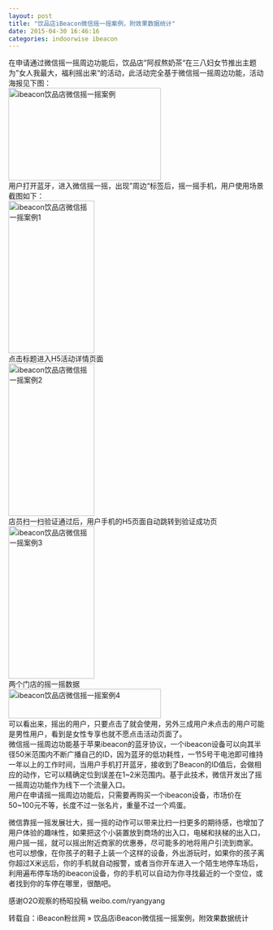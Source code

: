 ```yaml
---
layout: post
title: "饮品店iBeacon微信摇一摇案例，附效果数据统计"
date: 2015-04-30 16:46:16
categories: indoorwise ibeacon
---
```

<p>在申请通过微信摇一摇周边功能后，饮品店”阿叔熬奶茶“在三八妇女节推出主题为”女人我最大，福利摇出来“的活动，此活动完全基于微信摇一摇周边功能，活动海报见下图：<br/>
<a href="http://www.ibeaconfans.com/wp-content/uploads/2015/04/ibeacon饮品店微信摇一摇案例.jpg"><img alt="ibeacon饮品店微信摇一摇案例" class="alignnone size-medium wp-image-1301" height="182" src="http://www.ibeaconfans.com/wp-content/uploads/2015/04/ibeacon饮品店微信摇一摇案例-300x182.jpg" width="300"/></a><br/>
用户打开蓝牙，进入微信摇一摇，出现”周边“标签后，摇一摇手机，用户使用场景截图如下：<br/>
<a href="http://www.ibeaconfans.com/wp-content/uploads/2015/04/ibeacon饮品店微信摇一摇案例1.jpg"><img alt="ibeacon饮品店微信摇一摇案例1" class="alignnone size-medium wp-image-1300" height="300" src="http://www.ibeaconfans.com/wp-content/uploads/2015/04/ibeacon饮品店微信摇一摇案例1-169x300.jpg" width="169"/></a><br/>
点击标题进入H5活动详情页面<br/>
<a href="http://www.ibeaconfans.com/wp-content/uploads/2015/04/ibeacon饮品店微信摇一摇案例2.jpg"><img alt="ibeacon饮品店微信摇一摇案例2" class="alignnone size-medium wp-image-1303" height="300" src="http://www.ibeaconfans.com/wp-content/uploads/2015/04/ibeacon饮品店微信摇一摇案例2-169x300.jpg" width="169"/></a><br/>
店员扫一扫验证通过后，用户手机的H5页面自动跳转到验证成功页<br/>
<a href="http://www.ibeaconfans.com/wp-content/uploads/2015/04/ibeacon饮品店微信摇一摇案例3.jpg"><img alt="ibeacon饮品店微信摇一摇案例3" class="alignnone size-medium wp-image-1302" height="300" src="http://www.ibeaconfans.com/wp-content/uploads/2015/04/ibeacon饮品店微信摇一摇案例3-169x300.jpg" width="169"/></a><br/>
两个门店的摇一摇数据<br/>
<a href="http://www.ibeaconfans.com/wp-content/uploads/2015/04/ibeacon饮品店微信摇一摇案例4.jpg"><img alt="ibeacon饮品店微信摇一摇案例4" class="alignnone size-medium wp-image-1304" height="58" src="http://www.ibeaconfans.com/wp-content/uploads/2015/04/ibeacon饮品店微信摇一摇案例4-300x58.jpg" width="300"/></a><br/>
可以看出来，摇出的用户，只要点击了就会使用，另外三成用户未点击的用户可能是男性用户，看到是女性专享也就不愿点击活动页面了。<br/>
微信摇一摇周边功能基于苹果ibeacon的蓝牙协议，一个ibeacon设备可以向其半径50米范围内不断广播自己的ID，因为蓝牙的低功耗性，一节5号干电池即可维持一年以上的工作时间，当用户手机打开蓝牙，接收到了Beacon的ID值后，会做相应的动作，它可以精确定位到误差在1~2米范围内。基于此技术，微信开发出了摇一摇周边功能作为线下一个流量入口。<br/>
用户在申请摇一摇周边功能后，只需要再购买一个ibeacon设备，市场价在50~100元不等，长度不过一张名片，重量不过一个鸡蛋。</p>


<p>微信靠摇一摇发展壮大，摇一摇的动作可以带来比扫一扫更多的期待感，也增加了用户体验的趣味性，如果把这个小装置放到商场的出入口，电梯和扶梯的出入口，用户摇一摇，就可以摇出附近商家的优惠券，尽可能多的地将用户引流到商家。<br/>
也可以想像，在你孩子的鞋子上装一个这样的设备，外出游玩时，如果你的孩子离你超过X米远后，你的手机就自动报警，或者当你开车进入一个陌生地停车场后，利用遍布停车场的ibeacon设备，你的手机可以自动为你寻找最近的一个空位，或者找到你的车停在哪里，很酷吧。</p>


<p>感谢O2O观察的杨昭投稿 weibo.com/ryangyang</p>


<p>转载自：iBeacon粉丝网 » 饮品店iBeacon微信摇一摇案例，附效果数据统计</p>